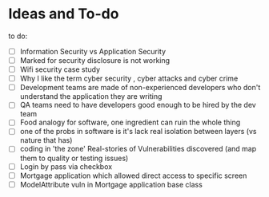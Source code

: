 # Ideas and To-do


to do:
 - [ ] Information Security vs Application Security
 - [ ] Marked for security disclosure is not working
 - [ ] Wifi security case study
 - [ ] Why I like the term cyber security , cyber attacks and cyber crime
 - [ ] Development teams are made of non-experienced developers who don't understand the application they are writing
 - [ ] QA teams need to have developers good enough to be hired by the dev team
 - [ ] Food analogy for software, one ingredient can ruin the whole thing
 - [ ] one of the probs in software is it's lack real isolation between layers (vs nature that has)
 - [ ] coding in 'the zone'
Real-stories of Vulnerabilities discovered (and map them to quality or testing issues)
 - [ ] Login by pass via checkbox
 - [ ] Mortgage application which allowed direct access to specific screen
 - [ ] ModelAttribute vuln in Mortgage application base class
